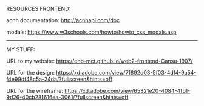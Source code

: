 RESOURCES FRONTEND:

acnh documentation: http://acnhapi.com/doc

modals: https://www.w3schools.com/howto/howto_css_modals.asp

---------------------------------------------------------------

MY STUFF:

URL to my website: https://ehb-mct.github.io/web2-frontend-Cansu-1907/

URL for the design: https://xd.adobe.com/view/71892d03-5f03-4df4-9a54-f4e99df48c5a-24da/?fullscreen&hints=off

URL for the wireframe: https://xd.adobe.com/view/65321e20-4084-4fb1-9d26-40cb281616ea-3061/?fullscreen&hints=off

